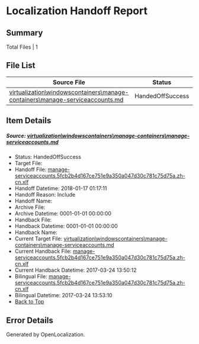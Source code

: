 # <a name='report-top'></a> Localization Handoff Report

## Summary
 Total Files | 1

## File List
 Source File | Status | Details 
 ----------- | ------ | ------- 
 [virtualization\windowscontainers\manage-containers\manage-serviceaccounts.md](https://github.com/Microsoft/Virtualization-Documentation-Private/blob/6beac5753c9f65bb6352df8c829c2e62e24bd2e2/virtualization/windowscontainers/manage-containers/manage-serviceaccounts.md) | HandedOffSuccess | [Details](#df9ca8a4bcd6bf959e221593ea69d5ed624cdae1343)

## Item Details
##### <a name='df9ca8a4bcd6bf959e221593ea69d5ed624cdae1343'></a> Source: [virtualization\windowscontainers\manage-containers\manage-serviceaccounts.md](https://github.com/Microsoft/Virtualization-Documentation-Private/blob/6beac5753c9f65bb6352df8c829c2e62e24bd2e2/virtualization/windowscontainers/manage-containers/manage-serviceaccounts.md)
* Status: HandedOffSuccess
* Target File: 
* Handoff File: [manage-serviceaccounts.5fcb2b4d167ce751e9a350a047d30c781c75d75a.zh-cn.xlf](https://github.com/MicrosoftDocs/Virtualization-Documentation-Private.handoff/blob/9c6b51d7c70fb68c939fa28cc5d92b921f1aba50/ol-handoff/MicrosoftDocs/Virtualization-Documentation-Private.zh-cn/live/manage-serviceaccounts.5fcb2b4d167ce751e9a350a047d30c781c75d75a.zh-cn.xlf)
* Handoff Datetime: 2018-01-17 01:17:11
* Handoff Reason: Include
* Handoff Name: 
* Archive File: 
* Archive Datetime: 0001-01-01 00:00:00
* Handback File: 
* Handback Datetime: 0001-01-01 00:00:00
* Handback Name: 
* Current Target File: [virtualization\windowscontainers\manage-containers\manage-serviceaccounts.md](https://github.com/MicrosoftDocs/Virtualization-Documentation-Private.zh-cn/blob/21f4320cb76270b953a1d22d857047a2fcf5d4b8/virtualization/windowscontainers/manage-containers/manage-serviceaccounts.md)
* Current Handback File: [manage-serviceaccounts.5fcb2b4d167ce751e9a350a047d30c781c75d75a.zh-cn.xlf](https://github.com/MicrosoftDocs/Virtualization-Documentation-Private.handback/blob/12b9210bd767a837cc8b1dc43a1db28933ca017d/ol-handback/Microsoft/Virtualization-Documentation-Private.zh-cn/live/manage-serviceaccounts.5fcb2b4d167ce751e9a350a047d30c781c75d75a.zh-cn.xlf)
* Current Handback Datetime: 2017-03-24 13:50:12
* Bilingual File: [manage-serviceaccounts.5fcb2b4d167ce751e9a350a047d30c781c75d75a.zh-cn.xlf](https://github.com/MicrosoftDocs/Virtualization-Documentation-Private.handback/blob/12b9210bd767a837cc8b1dc43a1db28933ca017d/ol-handback/Microsoft/Virtualization-Documentation-Private.zh-cn/live/manage-serviceaccounts.5fcb2b4d167ce751e9a350a047d30c781c75d75a.zh-cn.xlf)
* Bilingual Datetime: 2017-03-24 13:53:10
* [Back to Top](#report-top)


## Error Details

Generated by OpenLocalization.
